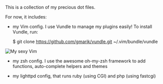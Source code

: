 This is a collection of my precious dot files.

For now, it includes:
- my Vim config. I use Vundle to manage my plugins easily!
To install Vundle, run:
  
   $ git clone https://github.com/gmarik/vundle.git ~/.vim/bundle/vundle

![My sexy Vim](http://imageshack.us/a/img441/5210/vimb.png)

- my zsh config. I use the awesome oh-my-zsh framework to add functions, auto-complete helpers and themes

- my lighttpd config, that runs ruby (using CGI) and php (using fastcgi)
